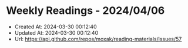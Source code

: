 # Weekly Readings - 2024/04/06

- Created At: 2024-03-30 00:12:40
- Updated At: 2024-03-30 00:12:40
- Url: https://api.github.com/repos/moxak/reading-materials/issues/57

